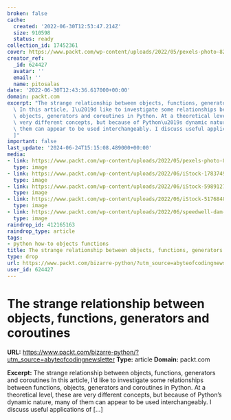 ```yaml
---
broken: false
cache:
  created: '2022-06-30T12:53:47.214Z'
  size: 910598
  status: ready
collection_id: 17452361
cover: https://www.packt.com/wp-content/uploads/2022/05/pexels-photo-821944.jpeg
creator_ref:
  _id: 624427
  avatar: ''
  email: ''
  name: pitosalas
date: '2022-06-30T12:43:36.617000+00:00'
domain: packt.com
excerpt: "The strange relationship between objects, functions, generators and coroutines\
  \ In this article, I\u2019d like to investigate some relationships between functions,\
  \ objects, generators and coroutines in Python. At a theoretical level, these are\
  \ very different concepts, but because of Python\u2019s dynamic nature, many of\
  \ them can appear to be used interchangeably. I discuss useful applications of [\u2026\
  ]"
important: false
last_update: '2024-06-24T15:15:08.489000+00:00'
media:
- link: https://www.packt.com/wp-content/uploads/2022/05/pexels-photo-821944.jpeg
  type: image
- link: https://www.packt.com/wp-content/uploads/2022/06/iStock-178374985-450x231.jpg
  type: image
- link: https://www.packt.com/wp-content/uploads/2022/06/iStock-598912704-450x231.jpg
  type: image
- link: https://www.packt.com/wp-content/uploads/2022/06/iStock-517684814-450x231.jpg
  type: image
- link: https://www.packt.com/wp-content/uploads/2022/06/speedwell-dam-waterfall-picture-id644144450-450x231.jpg
  type: image
raindrop_id: 412165163
raindrop_type: article
tags:
- python how-to objects functions
title: The strange relationship between objects, functions, generators and coroutines
type: drop
url: https://www.packt.com/bizarre-python/?utm_source=abyteofcodingnewsletter
user_id: 624427
---
```


# The strange relationship between objects, functions, generators and coroutines

**URL:** https://www.packt.com/bizarre-python/?utm_source=abyteofcodingnewsletter
**Type:** article
**Domain:** packt.com

**Excerpt:** The strange relationship between objects, functions, generators and coroutines In this article, I’d like to investigate some relationships between functions, objects, generators and coroutines in Python. At a theoretical level, these are very different concepts, but because of Python’s dynamic nature, many of them can appear to be used interchangeably. I discuss useful applications of […]
